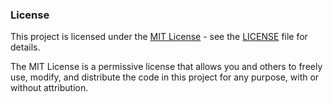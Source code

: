 ### License

This project is licensed under the [MIT License](https://opensource.org/licenses/MIT) - see the [LICENSE](LICENSE) file for details.

The MIT License is a permissive license that allows you and others to freely use, modify, and distribute the code in this project for any purpose, with or without attribution.
